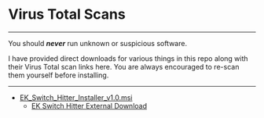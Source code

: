 # Virus Total Scans

---

You should **_never_** run unknown or suspicious software. 

I have provided direct downloads for various things in this repo along with their Virus Total scan links here. You are always encouraged to re-scan them yourself before installing.

---

- [EK_Switch_Hitter_Installer_v1.0.msi](https://www.virustotal.com/gui/file/5c93e997268b086195eacc6304b51b1225201bdf36a47d2915eb79fce55827d5)
  - [EK Switch Hitter External Download](https://m.majorgeeks.com/files/details/switch_hitter.html)
